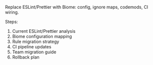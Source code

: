 Replace ESLint/Prettier with Biome: config, ignore maps, codemods, CI wiring.

Steps:
1. Current ESLint/Prettier analysis
2. Biome configuration mapping
3. Rule migration strategy
4. CI pipeline updates
5. Team migration guide
6. Rollback plan
